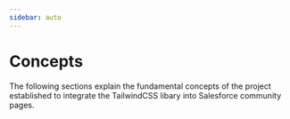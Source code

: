 ```yaml
---
sidebar: auto
---
```


# Concepts

The following sections explain the fundamental concepts of the project established to integrate the TailwindCSS libary into Salesforce community pages.
